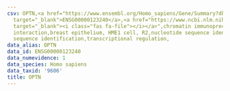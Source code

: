 ```yaml
---
csv: OPTN,<a href="https://www.ensembl.org/Homo_sapiens/Gene/Summary?db=core;g=ENSG00000123240"
  target="_blank">ENSG00000123240</a>,<a href="https://www.ncbi.nlm.nih.gov/pubmed/22863008"
  target="_blank"><i class="fas fa-file"></i></a>",chromatin immunoprecipitation assay,direct
  interaction,breast epithelium, HME1 cell, R2,nucleotide sequence identification,nucleotide
  sequence identification,transcriptional regulation,
data_alias: OPTN
data_id: ENSG00000123240
data_numevidence: 1
data_species: Homo sapiens
data_taxid: '9606'
title: OPTN
---
```

